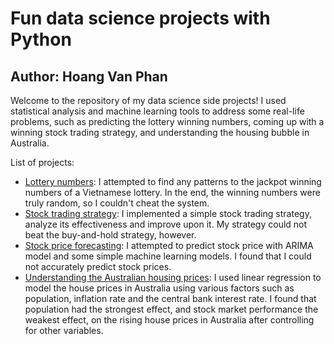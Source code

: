 # Fun data science projects with Python
## Author: Hoang Van Phan

Welcome to the repository of my data science side projects! I used statistical analysis and machine learning tools to address some real-life problems, such as predicting the lottery winning numbers, coming up with a winning stock trading strategy, and understanding the housing bubble in Australia.

List of projects:
* [Lottery numbers](https://github.com/hoangvanphan/fun_projects/blob/master/vietlott/analyze_winning_numbers.ipynb): I attempted to find any patterns to the jackpot winning numbers of a Vietnamese lottery. In the end, the winning numbers were truly random, so I couldn't cheat the system.
* [Stock trading strategy](https://github.com/hoangvanphan/fun_projects/blob/master/trading_strategy/stock_trading.ipynb): I implemented a simple stock trading strategy, analyze its effectiveness and improve upon it. My strategy could not beat the buy-and-hold strategy, however.
* [Stock price forecasting](https://github.com/hoangvanphan/fun_projects/blob/master/stock_forecast/stock_forecast.ipynb): I attempted to predict stock price with ARIMA model and some simple machine learning models. I found that I could not accurately predict stock prices.
* [Understanding the Australian housing prices](https://github.com/hoangvanphan/fun_projects/blob/master/AU_house_price/AUS_house_price.ipynb): I used linear regression to model the house prices in Australia using various factors such as population, inflation rate and the central bank interest rate. I found that population had the strongest effect, and stock market performance the weakest effect, on the rising house prices in Australia after controlling for other variables.

